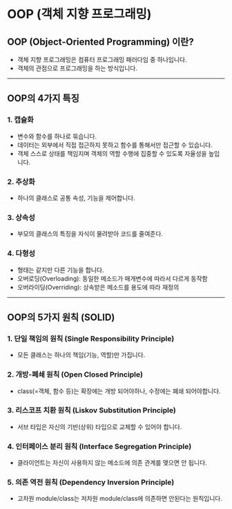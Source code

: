 # OOP (객체 지향 프로그래밍)

## OOP (Object-Oriented Programming) 이란?
- 객체 지향 프로그래밍은 컴퓨터 프로그래밍 패러다임 중 하나입니다.
- 객체의 관점으로 프로그래밍을 하는 방식입니다.

---

## OOP의 4가지 특징
### 1. 캡슐화
- 변수와 함수를 하나로 묶습니다.
- 데이터는 외부에서 직접 접근하지 못하고 함수를 통해서만 접근할 수 있습니다.
- 객체 스스로 상태를 책임지며 객체의 역할 수행에 집중할 수 있도록 자율성을 높입니다.

### 2. 추상화
- 하나의 클래스로 공통 속성, 기능을 제어합니다.


### 3. 상속성
- 부모의 클래스의 특징을 자식이 물려받아 코드를 줄여준다.


### 4. 다형성
- 형태는 같지만 다른 기능을 합니다.
- 오버로딩(Overloading): 동일한 메소드가 매개변수에 따라서 다르게 동작함
- 오버라이딩(Overriding): 상속받은 메소드를 용도에 따라 재정의

---

## OOP의 5가지 원칙 (SOLID)
### 1. 단일 책임의 원칙 (Single Responsibility Principle)
- 모든 클래스는 하나의 책임(기능, 역할)만 가집니다.
### 2. 개방-폐쇄 원칙 (Open Closed Principle)
- class(=객체, 함수 등)는 확장에는 개방 되어야하나, 수정에는 폐쇄 되어야합니다.
### 3. 리스코프 치환 원칙 (Liskov Substitution Principle)
- 서브 타입은 자신의 기반(상위) 타입으로 교체할 수 있어야 합니다.
### 4. 인터페이스 분리 원칙 (Interface Segregation Principle)
- 클라이언트는 자신이 사용하지 않는 메소드에 의존 관계를 맺으면 안 됩니다.
### 5. 의존 역전 원칙 (Dependency Inversion Principle)
- 고차원 module/class는 저차원 module/class에 의존하면 안된다는 원칙입니다.
